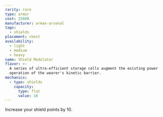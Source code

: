 ```yaml
---
rarity: rare
type: armor
cost: 25000
manufacturer: armax-arsenal
tags:
  - shields
placement: chest
availability:
  - light
  - medium
  - heavy
name: Shield Modulator
flavor: >-
  A series of ultra-efficient storage cells augment the existing power in the
  operation of the wearer's kinetic barrier.
mechanics:
  - type: shields
    capacity:
      type: flat
      value: 10
---
```

Increase your shield points by 10.
